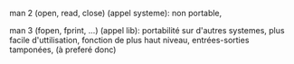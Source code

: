 man 2 (open, read, close) (appel systeme): non portable, 

man 3 (fopen, fprint, ...) (appel lib): portabilité sur d'autres systemes, plus facile d'uttilisation, fonction de plus haut niveau, entrées-sorties tamponées, (à preferé donc)
